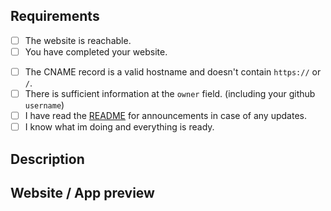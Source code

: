 <!--
    To make our job easier, please spend time to review your application before submitting.
    To check an item, add an 'X' between the brackets: '[ ]' => '[X]'
-->

## Requirements
- [ ] The website is reachable.
- [ ] You have completed your website.
<!-- ^^^^^^^ ignore if its not a website but provide a clear description of what your doing with this subdomain -->

- [ ] The CNAME record is a valid hostname and doesn't contain `https://` or `/`. <!-- ignore if your not using CNAME -->
- [ ] There is sufficient information at the `owner` field. (including your github `username`)
- [ ] I have read the [README](https://github.com/partofmyid/register) for announcements in case of any updates.
- [ ] I know what im doing and everything is ready.

## Description
<!-- Please provide a description below of what you will be using the domain for. -->

## Website / App preview
<!-- Please provide a link to your website below. -->
